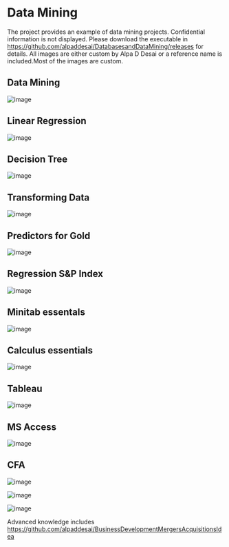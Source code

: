 # Data Mining

The project provides an example of data mining projects. Confidential information is not displayed. 
Please download the executable in https://github.com/alpaddesai/DatabasesandDataMining/releases  for details.
All images are either custom by Alpa D Desai or a reference name is included.Most of the images are custom. 

## Data Mining
![image](MachineLearningAlgorithm.png)

## Linear Regression
![image](MultipleLinearRegressionExample.png)

## Decision Tree
![image](ExcelDecisionTree.png)

## Transforming Data
![image](DataTransforming.png)

## Predictors for Gold
![image](PredictorsGold.png)

## Regression S&P Index
![image](RegressionS&PIndex.png)

## Minitab essentals
![image](MinitabEssentials.jpg)

## Calculus essentials
![image](Calculus.jpg)

## Tableau
![image](Tableau.png)

## MS Access
![image](MSAccess.png)

## CFA
![image](CFAExam.jpg)

![image](USCopyrightCertificate.png)

![image](Ethics.jpg)

Advanced knowledge includes https://github.com/alpaddesai/BusinessDevelopmentMergersAcquisitionsIdea
